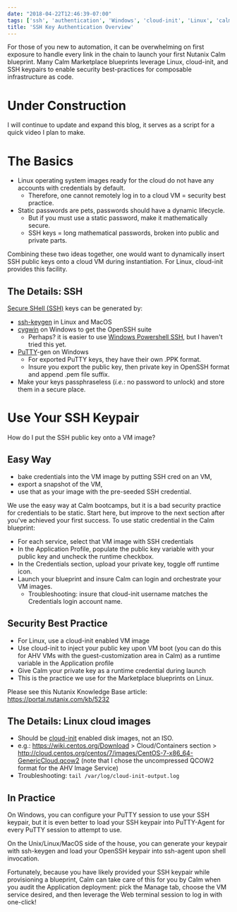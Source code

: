 ```yaml
---
date: "2018-04-22T12:46:39-07:00"
tags: ['ssh', 'authentication', 'Windows', 'cloud-init', 'Linux', 'calm', 'security']
title: 'SSH Key Authentication Overview'
---
```

For those of you new to automation, it can be overwhelming on first
exposure to handle every link in the chain to launch your first Nutanix Calm blueprint. Many Calm Marketplace blueprints leverage Linux, cloud-init, and SSH keypairs to enable security best-practices for composable infrastructure as code.

<!--more-->
# Under Construction #
I will continue to update and expand this blog, it serves as a script for a quick video I plan to make.

# The Basics #

- Linux operating system images ready for the cloud do not have any
  accounts with credentials by default.
  - Therefore, one cannot remotely log in to a cloud VM = security best practice.
- Static passwords are pets, passwords should have a dynamic lifecycle.
  - But if you must use a static password, make it mathematically secure.
  - SSH keys = long mathematical passwords, broken into public and private parts.

Combining these two ideas together, one would want to dynamically insert
 SSH public keys onto a cloud VM during instantiation.
 For Linux, cloud-init provides this facility.

## The Details: SSH ##

[Secure SHell (SSH)](https://www.openssh.com/) keys can be generated by:

- [ssh-keygen](https://man.openbsd.org/ssh-keygen.1) in Linux and MacOS
- [cygwin](http://cygwin.org/) on Windows to get the OpenSSH suite
  - Perhaps? it is easier to use [Windows Powershell SSH](https://docs.microsoft.com/en-us/powershell/scripting/core-powershell/ssh-remoting-in-powershell-core?view=powershell-6), but I haven't tried this yet.
- [PuTTY](https://www.chiark.greenend.org.uk/~sgtatham/putty/latest.html)-gen on Windows
  - For exported PuTTY keys, they have their own .PPK format.
  - Insure you export the public key, then private key in OpenSSH format
  and append .pem file suffix.
- Make your keys passphraseless (*i.e.*: no password to unlock)
 and store them in a secure place.

# Use Your SSH Keypair #

How do I put the SSH public key onto a VM image?

## Easy Way ##
  - bake credentials into the VM image by putting SSH cred on an VM,
  - export a snapshot of the VM,
  - use that as your image with the pre-seeded SSH credential.

We use the easy way at Calm bootcamps, but it is a bad security practice
 for credentials to be static. Start here, but improve to the next section
 after you've achieved your first success. To use static credential in the Calm blueprint:

- For each service, select that VM image with SSH credentials
- In the Application Profile, populate the public key variable with your public key
  and uncheck the runtime checkbox.
- In the Credentials section, upload your private key, toggle off runtime icon.
- Launch your blueprint and insure Calm can login and orchestrate your VM images.
  - Troubleshooting: insure that cloud-init username matches the Credentials
  login account name.

## Security Best Practice ##
- For Linux, use a cloud-init enabled VM image
- Use cloud-init to inject your public key upon VM boot
(you can do this for AHV VMs with the guest-customization area in Calm)
 as a runtime variable in the Application profile
- Give Calm your private key as a runtime credential during launch
- This is the practice we use for the Marketplace blueprints on Linux.

Please see this Nutanix Knowledge Base article:
https://portal.nutanix.com/kb/5232

## The Details: Linux cloud images ##

- Should be [cloud-init](http://cloudinit.readthedocs.io/en/latest/) enabled disk images, not an ISO.
 - e.g.: https://wiki.centos.org/Download > Cloud/Containers section > http://cloud.centos.org/centos/7/images/CentOS-7-x86_64-GenericCloud.qcow2
 (note that I chose the uncompressed QCOW2 format for the AHV Image Service)
 - Troubleshooting: ````tail /var/log/cloud-init-output.log````

## In Practice ##

On Windows, you can configure your PuTTY session to use your SSH keypair, but it is even better to load your SSH keypair into PuTTY-Agent for every PuTTY session to attempt to use.

On the Unix/Linux/MacOS side of the house, you can generate your keypair with ssh-keygen and load your OpenSSH keypair into ssh-agent upon shell invocation.

Fortunately, because you have likely provided your SSH keypair while provisioning a blueprint, Calm can take care of this for you by Calm when you audit the Application deployment: pick the Manage tab, choose the VM service desired, and then leverage the Web terminal session to log in with one-click!
